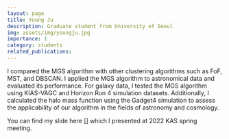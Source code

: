 ```yaml
---
layout: page
title: Young Ju
description: Graduate student from University of Seoul
img: assets/img/youngju.jpg
importance: 1
category: students
related_publications:
---
```



I compared the MGS algorithm with other clustering algorithms such as FoF, MST, and DBSCAN. I applied the MGS algorithm to astronomical data and evaluated its performance. For galaxy data, I tested the MGS algorithm using KIAS-VAGC and Horizon Run 4 simulation datasets. Additionally, I calculated the halo mass function using the Gadget4 simulation to assess the applicability of our algorithm in the fields of astronomy and cosmology.

You can find my slide here [] which I presented at 2022 KAS spring meeting. 
